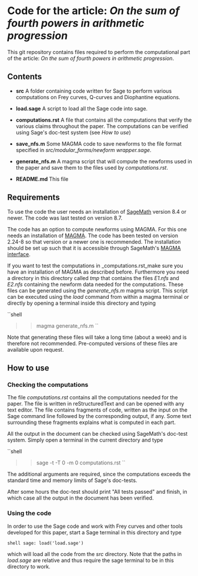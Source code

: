 # Code for the article: _On the sum of fourth powers in arithmetic progression_

This git repository contains files required to perform the
computational part of the article: _On the sum of fourth powers in
arithmetic progression_.

## Contents

* **src** A folder containing code written for Sage to perform various
  computations on Frey curves, Q-curves and Diophantine equations.

* **load.sage** A script to load all the Sage code into sage.

* **computations.rst** A file that contains all the computations that
  verify the various claims throughout the paper. The computations can
  be verified using Sage's doc-test system (see _How to use_)
  
* **save\_nfs.m** Some MAGMA code to save newforms to the file format
  specified in _src/modular\_forms/newform wrapper.sage_.
  
* **generate\_nfs.m** A magma script that will compute the newforms
  used in the paper and save them to the files used by _computations.rst_.
  
* **README.md** This file

## Requirements

To use the code the user needs an installation of
[SageMath](http://www.sagemath.org/) version 8.4 or newer.  The code
was last tested on version 8.7.

The code has an option to compute newforms using MAGMA. For this one
needs an installation of
[MAGMA](http://magma.maths.usyd.edu.au/magma/). The code has been
tested on version 2.24-8 so that version or a newer one is
recommended. The installation should be set up such that it is
accessible through SageMath's [MAGMA
interface](http://doc.sagemath.org/html/en/reference/interfaces/sage/interfaces/magma.html).

If you want to test the computations in _computations.rst_make sure
you have an installation of MAGMA as described before. Furthermore you
need a directory in this directory called _tmp_ that contains the
files _E1.nfs_ and _E2.nfs_ containing the newform data needed for the
computations. These files can be generated using the _generate\_nfs.m_
magma script. This script can be executed using the _load_ command
from within a magma terminal or directly by opening a terminal inside
this directory and typing

``shell
>> magma generate_nfs.m
``

Note that generating these files will take a long time (about a week)
and is therefore not recommended. Pre-computed versions of these files
are available upon request.

## How to use

### Checking the computations

The file _computations.rst_ contains all the computations needed for
the paper. The file is written in reStructuredText and can be opened
with any text editor. The file contains fragments of code, written as
the input on the Sage command line followed by the corresponding
output, if any. Some text surrounding these fragments explains what is
computed in each part.

All the output in the document can be checked using SageMath's
doc-test system. Simply open a terminal in the current directory and
type

``shell
>> sage -t -T 0 -m 0 computations.rst
``

The additional arguments are required, since the computations exceeds
the standard time and memory limits of Sage's doc-tests.

After some hours the doc-test should print "All tests passed" and
finish, in which case all the output in the document has been
verified.

### Using the code

In order to use the Sage code and work with Frey curves and other
tools developed for this paper, start a Sage terminal in this
directory and type

``shell
sage: load('load.sage')
``

which will load all the code from the _src_ directory. Note that the
paths in _load.sage_ are relative and thus require the sage terminal
to be in this directory to work.
